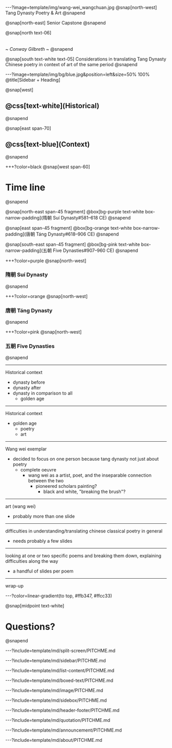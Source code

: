 ---?image=template/img/wang-wei_wangchuan.jpg
@snap[north-west]
Tang Dynasty Poetry & Art
@snapend

@snap[north-east]
Senior Capstone
@snapend

@snap[north text-06]
<br>
<br>
<br>
~  *Conway Gilbreth*  ~
@snapend

@snap[south text-white text-05]
Considerations in translating Tang Dynasty Chinese poetry in context of art of the same period
@snapend


---?image=template/img/bg/blue.jpg&position=left&size=50% 100%
@title[Sidebar + Heading]

@snap[west]
<h2>@css[text-white](Historical)</h2>
@snapend

@snap[east span-70]
<h2>@css[text-blue](Context)</h2>
@snapend


+++?color=black
@snap[west span-60]
# Time line
@snapend

@snap[north-east span-45 fragment]
@box[bg-purple text-white box-narrow-padding](隋朝  Suí Dynasty#581–618 CE)
@snapend

@snap[east span-45 fragment]
@box[bg-orange text-white box-narrow-padding](唐朝  Táng Dynasty#618–906 CE)
@snapend

@snap[south-east span-45 fragment]
@box[bg-pink text-white box-narrow-padding](五朝  Five Dynasties#907–960 CE)
@snapend


+++?color=purple
@snap[north-west]
### 隋朝  Suí Dynasty
@snapend


+++?color=orange
@snap[north-west]
### 唐朝  Táng Dynasty
@snapend


+++?color=pink
@snap[north-west]
### 五朝  Five Dynasties
@snapend


---
Historical context

- dynasty before
- dynasty after
- dynasty in comparison to all
  - golden age


---
Historical context

- golden age
  - poetry
  - art


---
Wang wei exemplar

- decided to focus on one person because tang dynasty not just about poetry
  - complete oeuvre
    - wang wei as a artist, poet, and the inseparable connection between the two
      - pioneered scholars painting?
        - black and white, "breaking the brush"?


---
art (wang wei)

- probably more than one slide


---
difficulties in understanding/translating chinese classical poetry in general

- needs probably a few slides


---
looking at one or two specific poems and breaking them down, explaining difficulties along the way

- a handful of slides per poem


---
wrap-up


---?color=linear-gradient(to top, #ffb347, #ffcc33)

@snap[midpoint text-white]
# Questions?
@snapend


---?include=template/md/split-screen/PITCHME.md

---?include=template/md/sidebar/PITCHME.md

---?include=template/md/list-content/PITCHME.md

---?include=template/md/boxed-text/PITCHME.md

---?include=template/md/image/PITCHME.md

---?include=template/md/sidebox/PITCHME.md

---?include=template/md/header-footer/PITCHME.md

---?include=template/md/quotation/PITCHME.md

---?include=template/md/announcement/PITCHME.md

---?include=template/md/about/PITCHME.md
